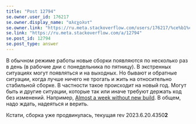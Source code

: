 ```yaml
---
title: "Post 12794"
se.owner.user_id: 176217
se.owner.display_name: "αλεχολυτ"
se.owner.link: "https://ru.meta.stackoverflow.com/users/176217/%ce%b1%ce%bb%ce%b5%cf%87%ce%bf%ce%bb%cf%85%cf%84"
se.link: "https://ru.meta.stackoverflow.com/a/12794"
se.post_id: 12794
se.post_type: answer
---
```

<p>В обычном режиме работы новые сборки появляются по несколько раз в день (в рабочие дни с понедельника по пятницу). В экстренных ситуациях могут появляться и на выходных. Но бывают и обратные ситуации, когда лучше ничего не трогать и жить на относительно стабильной сборке. В частности такое происходит на новый год. Могут быть и другие ситуации, которые так или иначе требуют держать код без изменений. Например, <a href="https://meta.stackexchange.com/q/388764/339911">Almost a week without new build</a>. В общем, надо ждать, надеяться и верить.</p>
<p>Кстати, сборка уже продвинулась, текущая rev 2023.6.20.4350<strong>2</strong></p>
